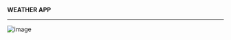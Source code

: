 **WEATHER APP**

----------------------------------------------------------------------------------------------------------------------

![image](https://github.com/sumansharma6463/SumanSharma_JS3_Lab/assets/127925131/75269762-d69a-44fd-802f-f6446963e290)

